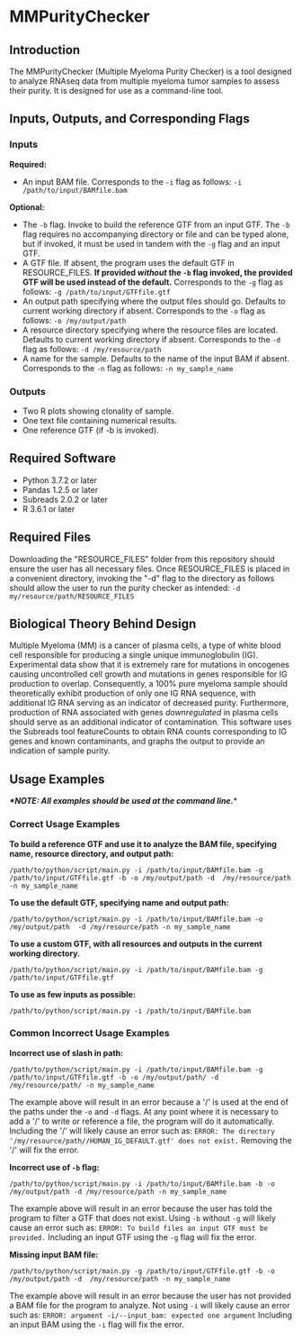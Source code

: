 # MMPurityChecker

## Introduction

The MMPurityChecker (Multiple Myeloma Purity Checker) is a tool designed to analyze RNAseq data from multiple myeloma 
tumor samples to assess their purity. It is designed for use as a command-line tool.

## Inputs, Outputs, and Corresponding Flags

 ### Inputs
  
  **Required:**
  
   - An input BAM file. Corresponds to the `-i` flag as follows: `-i /path/to/input/BAMfile.bam`

  **Optional:**
   - The `-b` flag. Invoke to build the reference GTF from an input GTF. The `-b` flag requires no accompanying
     directory or file and can be typed alone, but if invoked, it must be used in tandem with the `-g` flag and an input GTF.  
   - A GTF file. If absent, the program uses the default GTF in RESOURCE_FILES. **If provided _without_ the `-b` 
     flag invoked, the provided GTF will be used instead of the default.** Corresponds to the `-g` flag as 
     follows: `-g /path/to/input/GTFfile.gtf`
   - An output path specifying where the output files should go. Defaults to current working directory if absent.
     Corresponds to the `-o` flag as follows: `-o /my/output/path`
   - A resource directory specifying where the resource files are located. Defaults to current working directory if absent.
     Corresponds to the `-d` flag as follows: `-d /my/resource/path`
   - A name for the sample. Defaults to the name of the input BAM if absent. 
     Corresponds to the `-n` flag as follows: `-n my_sample_name`
   

### Outputs

- Two R plots showing clonality of sample.
- One text file containing numerical results.
- One reference GTF (if -b is invoked).

## Required Software

- Python 3.7.2 or later
- Pandas 1.2.5 or later
- Subreads 2.0.2 or later
- R 3.6.1 or later

## Required Files
Downloading the "RESOURCE_FILES" folder from this repository should ensure the user has all 
necessary files. Once RESOURCE_FILES is placed in a convenient directory, invoking the "-d" 
flag to the directory as follows should allow the user to run the purity checker as intended:
`-d my/resource/path/RESOURCE_FILES`


## Biological Theory Behind Design

Multiple Myeloma (MM) is a cancer of plasma cells, a type of white blood
cell responsible for producing a single unique immunoglobulin (IG). 
Experimental data show that it is extremely rare for mutations in oncogenes 
causing uncontrolled cell growth and mutations in genes responsible for IG 
production to overlap. Consequently, a 100% pure myeloma sample should 
theoretically exhibit production of only one IG RNA sequence, with additional 
IG RNA serving as an indicator of decreased purity. Furthermore, production 
of RNA associated with genes *downregulated* in plasma cells should serve as 
an additional indicator of contamination. This software uses the Subreads 
tool featureCounts to obtain RNA counts corresponding to IG genes and known 
contaminants, and graphs the output to provide an indication of sample purity.

## Usage Examples

***\*NOTE: All examples should be used at the command line.****

### Correct Usage Examples

**To build a reference GTF and use it to analyze the BAM file, specifying 
name, resource directory, and output path:**

`/path/to/python/script/main.py -i /path/to/input/BAMfile.bam -g /path/to/input/GTFfile.gtf -b -o /my/output/path -d 
/my/resource/path -n my_sample_name`

**To use the default GTF, specifying name and output path:**

`/path/to/python/script/main.py -i /path/to/input/BAMfile.bam -o /my/output/path 
-d /my/resource/path -n my_sample_name`

**To use a custom GTF, with all resources and outputs in the current 
working directory.**

`/path/to/python/script/main.py -i /path/to/input/BAMfile.bam -g /path/to/input/GTFfile.gtf`

**To use as few inputs as possible:**

`/path/to/python/script/main.py -i /path/to/input/BAMfile.bam`

### Common Incorrect Usage Examples

**Incorrect use of slash in path:**

`/path/to/python/script/main.py -i /path/to/input/BAMfile.bam -g /path/to/input/GTFfile.gtf -b -o /my/output/path/ -d 
/my/resource/path/ -n my_sample_name`

The example above will result in an error because a '/' is used at the end of the paths under the `-o` and `-d` flags.
At any point where it is necessary to add a '/' to write or reference a file, the program will do it automatically.
Including the '/' will likely cause an error such as: `ERROR: The directory '/my/resource/path//HUMAN_IG_DEFAULT.gtf' does not exist.`
Removing the '/' will fix the error.

**Incorrect use of `-b` flag:**

`/path/to/python/script/main.py -i /path/to/input/BAMfile.bam -b -o /my/output/path -d /my/resource/path -n my_sample_name`

The example above will result in an error because the user has told the program to filter a GTF that does not exist.
Using `-b` without `-g` will likely cause an error such as: `ERROR: To build files an input GTF must be provided.` Including
an input GTF using the `-g` flag will fix the error.

**Missing input BAM file:**

`/path/to/python/script/main.py -g /path/to/input/GTFfile.gtf -b -o /my/output/path -d 
/my/resource/path -n my_sample_name`

The example above will result in an error because the user has not provided a BAM file for the program to analyze.
Not using `-i` will likely cause an error such as: `ERROR: argument -i/--input_bam: expected one argument` Including
an input BAM using the `-i` flag will fix the error.
